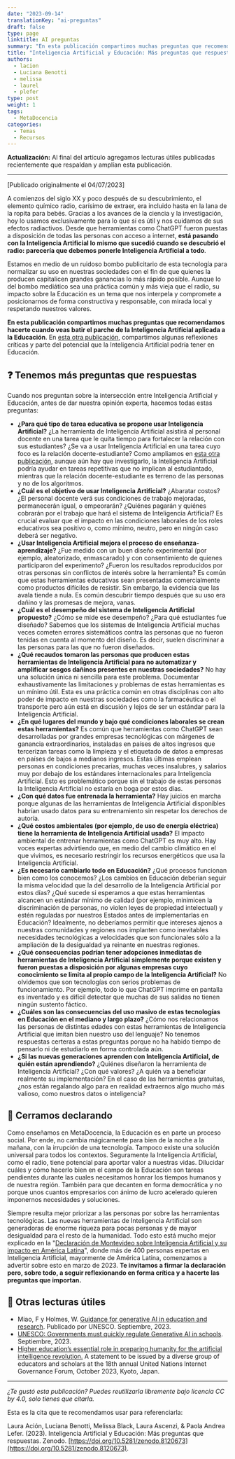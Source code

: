 ```yaml
---
date: "2023-09-14"
translationKey: "ai-preguntas"
draft: false
type: page
linktitle: AI preguntas
summary: "En esta publicación compartimos muchas preguntas que recomendamos hacerte cuando veas batir el parche de la Inteligencia Artificial aplicada a la Educación."
title: "Inteligencia Artificial y Educación: Más preguntas que respuestas [Actualizado]"
authors:
  - lacion
  - Luciana Benotti
  - melissa
  - laurel
  - plefer
type: post
weight: 1
tags: 
  - MetaDocencia 
categories:
  - Temas
  - Recursos
---
```

**Actualización:** Al final del artículo agregamos lecturas útiles publicadas recientemente que respaldan y amplían esta publicación. 

------

[Publicado originalmente el 04/07/2023]

A comienzos del siglo XX y poco después de su descubrimiento, el elemento químico radio, carísimo de extraer, era incluido hasta en la lana de la ropita para bebés. Gracias a los avances de la ciencia y la investigación, hoy lo usamos exclusivamente para lo que sí es útil y nos cuidamos de sus efectos radiactivos. Desde que herramientas como ChatGPT fueron puestas a disposición de todas las personas con acceso a internet, **está pasando con la Inteligencia Artificial lo mismo que sucedió cuando se descubrió el radio: parecería que debemos ponerle Inteligencia Artificial a todo**.

Estamos en medio de un ruidoso bombo publicitario de esta tecnología para normalizar su uso en nuestras sociedades con el fin de que quienes la producen capitalicen grandes ganancias lo más rápido posible. Aunque lo del bombo mediático sea una práctica común y más vieja que el radio, su impacto sobre la Educación es un tema que nos interpela y compromete a posicionarnos de forma constructiva y responsable, con mirada local y respetando nuestros valores.

**En esta publicación compartimos muchas preguntas que recomendamos hacerte cuando veas batir el parche de la Inteligencia Artificial aplicada a la Educación**. En [esta otra publicación](https://www.metadocencia.org/post/ai-reflexiones/), compartimos algunas reflexiones críticas y parte del potencial que la Inteligencia Artificial podría tener en Educación.

## ❓ Tenemos más preguntas que respuestas
Cuando nos preguntan sobre la intersección entre Inteligencia Artificial y Educación, antes de dar nuestra opinión experta, hacemos todas estas preguntas:
- **¿Para qué tipo de tarea educativa se propone usar Inteligencia Artificial?** ¿La herramienta de Inteligencia Artificial asistirá al personal docente en una tarea que le quita tiempo para fortalecer la relación con sus estudiantes? ¿Se va a usar Inteligencia Artificial en una tarea cuyo foco es la relación docente-estudiante? Como ampliamos en [esta otra publicación](https://www.metadocencia.org/post/ai-reflexiones/), aunque aún hay que investigarlo, la Inteligencia Artificial podría ayudar en tareas repetitivas que no implican al estudiantado, mientras que la relación docente-estudiante es terreno de las personas y no de los algoritmos.
- **¿Cuál es el objetivo de usar Inteligencia Artificial?** ¿Abaratar costos? ¿El personal docente verá sus condiciones de trabajo mejoradas, permanecerán igual, o empeorarán? ¿Quiénes pagarán y quiénes cobrarán por el trabajo que hará el sistema de Inteligencia Artificial? Es crucial evaluar que el impacto en las condiciones laborales de los roles educativos sea positivo o, como mínimo, neutro, pero en ningún caso deberá ser negativo.
- **¿Usar Inteligencia Artificial mejora el proceso de enseñanza-aprendizaje?** ¿Fue medido con un buen diseño experimental (por ejemplo, aleatorizado, enmascarado) y con consentimiento de quienes participaron del experimento? ¿Fueron los resultados reproducidos por otras personas sin conflictos de interés sobre la herramienta? Es común que estas herramientas educativas sean presentadas comercialmente como productos difíciles de resistir. Sin embargo, la evidencia que las avala tiende a nula. Es común descubrir tiempo después que su uso era dañino y las promesas de mejora, vanas.
- **¿Cuál es el desempeño del sistema de Inteligencia Artificial propuesto?** ¿Cómo se mide ese desempeño? ¿Para qué estudiantes fue diseñado? Sabemos que los sistemas de Inteligencia Artificial muchas veces cometen errores sistemáticos contra las personas que no fueron tenidas en cuenta al momento del diseño. Es decir, suelen discriminar a las personas para las que no fueron diseñados.
- **¿Qué recaudos tomaron las personas que producen estas herramientas de Inteligencia Artificial para no automatizar y amplificar sesgos dañinos presentes en nuestras sociedades?** No hay una solución única ni sencilla para este problema. Documentar exhaustivamente las limitaciones y problemas de estas herramientas es un mínimo útil. Esta es una práctica común en otras disciplinas con alto poder de impacto en nuestras sociedades como la farmacéutica o el transporte pero aún está en discusión y lejos de ser un estándar para la Inteligencia Artificial.
- **¿En qué lugares del mundo y bajo qué condiciones laborales se crean estas herramientas?** Es común que herramientas como ChatGPT sean desarrolladas por grandes empresas tecnológicas con márgenes de ganancia extraordinarios, instaladas en países de altos ingresos que tercerizan tareas como la limpieza y el etiquetado de datos a empresas en países de bajos a medianos ingresos. Estas últimas emplean personas en condiciones precarias, muchas veces insalubres, y salarios muy por debajo de los estándares internacionales para Inteligencia Artificial. Esto es problemático porque sin el trabajo de estas personas la Inteligencia Artificial no estaría en boga por estos días.
- **¿Con qué datos fue entrenada la herramienta?** Hay juicios en marcha porque algunas de las herramientas de Inteligencia Artificial disponibles habrían usado datos para su entrenamiento sin respetar los derechos de autoría.
- **¿Qué costos ambientales (por ejemplo, de uso de energía eléctrica) tiene la herramienta de Inteligencia Artificial usada?** El impacto ambiental de entrenar herramientas como ChatGPT es muy alto. Hay voces expertas advirtiendo que, en medio del cambio climático en el que vivimos, es necesario restringir los recursos energéticos que usa la Inteligencia Artificial.
- **¿Es necesario cambiarlo todo en Educación?** ¿Qué procesos funcionan bien como los conocemos? ¿Los cambios en Educación deberían seguir la misma velocidad que la del desarrollo de la Inteligencia Artificial por estos días? ¿Qué sucede si esperamos a que estas herramientas alcancen un estándar mínimo de calidad (por ejemplo, minimicen la discriminación de personas, no violen leyes de propiedad intelectual) y estén reguladas por nuestros Estados antes de implementarlas en Educación? Idealmente, no deberíamos permitir que intereses ajenos a nuestras comunidades y regiones nos implanten como inevitables necesidades tecnológicas a velocidades que son funcionales sólo a la ampliación de la desigualdad ya reinante en nuestras regiones.
- **¿Qué consecuencias podrían tener adopciones inmediatas de herramientas de Inteligencia Artificial simplemente porque existen y fueron puestas a disposición por algunas empresas cuyo conocimiento se limita al propio campo de la Inteligencia Artificial?** No olvidemos que son tecnologías con serios problemas de funcionamiento. Por ejemplo, todo lo que ChatGPT imprime en pantalla es inventado y es difícil detectar que muchas de sus salidas no tienen ningún sustento fáctico.
- **¿Cuáles son las consecuencias del uso masivo de estas tecnologías en Educación en el mediano y largo plazo?** ¿Cómo nos relacionamos las personas de distintas edades con estas herramientas de Inteligencia Artificial que imitan bien nuestro uso del lenguaje? No tenemos respuestas certeras a estas preguntas porque no ha habido tiempo de pensarlo ni de estudiarlo en forma controlada aún.
- **¿Si las nuevas generaciones aprenden con Inteligencia Artificial, de quién están aprendiendo?** ¿Quiénes diseñaron  la herramienta de Inteligencia Artificial? ¿Con qué valores? ¿A quién va a beneficiar realmente su implementación? En el caso de las herramientas gratuitas, ¿nos están regalando algo para en realidad extraernos algo mucho más valioso, como nuestros datos o inteligencia?

## 🥁 Cerramos declarando
Como enseñamos en MetaDocencia, la Educación es en parte un proceso social. Por ende, no cambia mágicamente para bien de la noche a la mañana, con la irrupción de una tecnología. Tampoco existe una solución universal para todos los contextos. Seguramente la Inteligencia Artificial, como el radio, tiene potencial para aportar valor a nuestras vidas. Dilucidar cuáles y cómo hacerlo bien en el campo de la Educación son tareas pendientes durante las cuales necesitamos honrar los tiempos humanos y de nuestra región. También para que decanten en forma democrática y no porque unos cuantos empresarios con ánimo de lucro acelerado quieren imponernos necesidades y soluciones.

Siempre resulta mejor priorizar a las personas por sobre las herramientas tecnológicas. Las nuevas herramientas de Inteligencia Artificial son generadoras de enorme riqueza para pocas personas y de mayor desigualdad para el resto de la humanidad. Todo esto está mucho mejor explicado en la "[Declaración de Montevideo sobre Inteligencia Artificial y su impacto en América Latina](http://tiny.cc/DeclaMVD)", donde más de 400 personas expertas en Inteligencia Artificial, mayormente de América Latina, comenzamos a advertir sobre esto en marzo de 2023. **Te invitamos a firmar la declaración pero, sobre todo, a seguir reflexionando en forma crítica y a hacerte las preguntas que importan.**

## 📖 Otras lecturas útiles

- Miao, F y Holmes, W. [Guidance for generative AI in education and research](https://unesdoc.unesco.org/ark:/48223/pf0000386693). Publicado por UNESCO. Septiembre, 2023. 
- [UNESCO: Governments must quickly regulate Generative AI in schools](https://www.unesco.org/en/articles/unesco-governments-must-quickly-regulate-generative-ai-schools). Septiembre, 2023.
- [Higher education’s essential role in preparing humanity for the artificial intelligence revolution.](https://www.elon.edu/u/imagining/event-coverage/global-igf/igf-2023/higher_ed_ai_statement/#signthestatement) A statement to be issued by a diverse group of educators and scholars at the 18th annual United Nations lnternet Governance Forum, October 2023, Kyoto, Japan.

---

*¿Te gustó esta publicación? Puedes reutilizarla libremente bajo licencia CC by 4.0, solo tienes que citarla.* 

Esta es la cita que te recomendamos usar para referenciarla:

Laura Ación, Luciana Benotti, Melissa Black, Laura Ascenzi, & Paola Andrea Lefer. (2023). Inteligencia Artificial y Educación: Más preguntas que respuestas. Zenodo. [https://doi.org/10.5281/zenodo.8120673](https://doi.org/10.5281/zenodo.8120673). 
